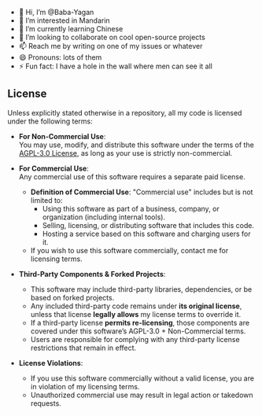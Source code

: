 - 👋 Hi, I’m @Baba-Yagan  
- 👀 I’m interested in Mandarin  
- 🌱 I’m currently learning Chinese  
- 💞️ I’m looking to collaborate on cool open-source projects  
- 📫 Reach me by writing on one of my issues or whatever  
- 😄 Pronouns: lots of them  
- ⚡ Fun fact: I have a hole in the wall where men can see it all  

## License  

Unless explicitly stated otherwise in a repository, all my code is licensed under the following terms:  

- **For Non-Commercial Use**:  
  You may use, modify, and distribute this software under the terms of the [AGPL-3.0 License](https://www.gnu.org/licenses/agpl-3.0.html), as long as your use is strictly non-commercial.  

- **For Commercial Use**:  
  Any commercial use of this software requires a separate paid license.  
  - **Definition of Commercial Use**: "Commercial use" includes but is not limited to:  
    - Using this software as part of a business, company, or organization (including internal tools).  
    - Selling, licensing, or distributing software that includes this code.  
    - Hosting a service based on this software and charging users for it.  
  - If you wish to use this software commercially, contact me for licensing terms.  

- **Third-Party Components & Forked Projects**:  
  - This software may include third-party libraries, dependencies, or be based on forked projects.  
  - Any included third-party code remains under **its original license**, unless that license **legally allows** my license terms to override it.  
  - If a third-party license **permits re-licensing**, those components are covered under this software’s AGPL-3.0 + Non-Commercial terms.  
  - Users are responsible for complying with any third-party license restrictions that remain in effect.  

- **License Violations**:  
  - If you use this software commercially without a valid license, you are in violation of my licensing terms.  
  - Unauthorized commercial use may result in legal action or takedown requests.  
